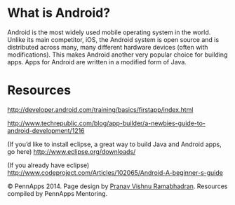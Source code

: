 <div class="hidden"><meta property="og:image" content="http://the-dining-philosophers.github.io/code-weekend/assets/img/logo.png"><link rel="shortcut icon" href="assets/images/favicon.png"><link rel="stylesheet" href="http://netdna.bootstrapcdn.com/font-awesome/4.0.3/css/font-awesome.css"><link rel="stylesheet" href='http://fonts.googleapis.com/css?family=Open+Sans:300italic,400italic,600italic,700italic,400,300,600,700' type='text/css'><link rel="stylesheet" href="assets/css/typography.css"><link rel="stylesheet" href="assets/css/markdown.css"></div>


What is Android?  <a id="setup-section"></a>
==================================

Android is the most widely used mobile operating system in the world. Unlike its main competitor, iOS, the Android system is open source and is distributed across many, many different hardware devices (often with modifications). This makes Android another very popular choice for building apps. Apps for Android are written in a modified form of Java.

Resources <a id="api-section"></a>
==================================

http://developer.android.com/training/basics/firstapp/index.html

http://www.techrepublic.com/blog/app-builder/a-newbies-guide-to-android-development/1216

(If you’d like to install eclipse, a great way to build Java and Android apps, go here)
http://www.eclipse.org/downloads/

(If you already have eclipse) http://www.codeproject.com/Articles/102065/Android-A-beginner-s-guide

<div class="footer"><p>&copy; PennApps 2014. Page design by <a href="http://pvrnav.com">Pranav Vishnu Ramabhadran</a>. Resources compiled by PennApps Mentoring.</div>

<script src="http://code.jquery.com/jquery-1.11.0.min.js"></script>
<script src="assets/js/nav.js"></script>
<script src="assets/js/FlowType.js"></script>
<script type="text/javascript">
    $('body').flowtype({
        minimum   : 500,
        maximum   : 1000,
        minFont   : 16,
        maxFont   : 65,
        fontRatio : 40
    });
</script>
<script>
    $(window).load(function(){
        $('.loading').fadeOut('200');
    });
</script>
